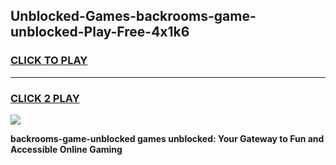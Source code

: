 
## Unblocked-Games-backrooms-game-unblocked-Play-Free-4x1k6
<h3>
<a href="https://premium76.site?title=backrooms-game-unblocked&ref=22A">CLICK TO PLAY</a></h3>
<hr>

<h3>
<a href="https://premium76.site?title=backrooms-game-unblocked&ref=22A">CLICK 2 PLAY</a>
  
</h3>

<a href="https://premium76.site?title=backrooms-game-unblocked&ref=22A"><img src="https://clearcache.store/games.png"></a>


**backrooms-game-unblocked games unblocked: Your Gateway to Fun and Accessible Online Gaming**
